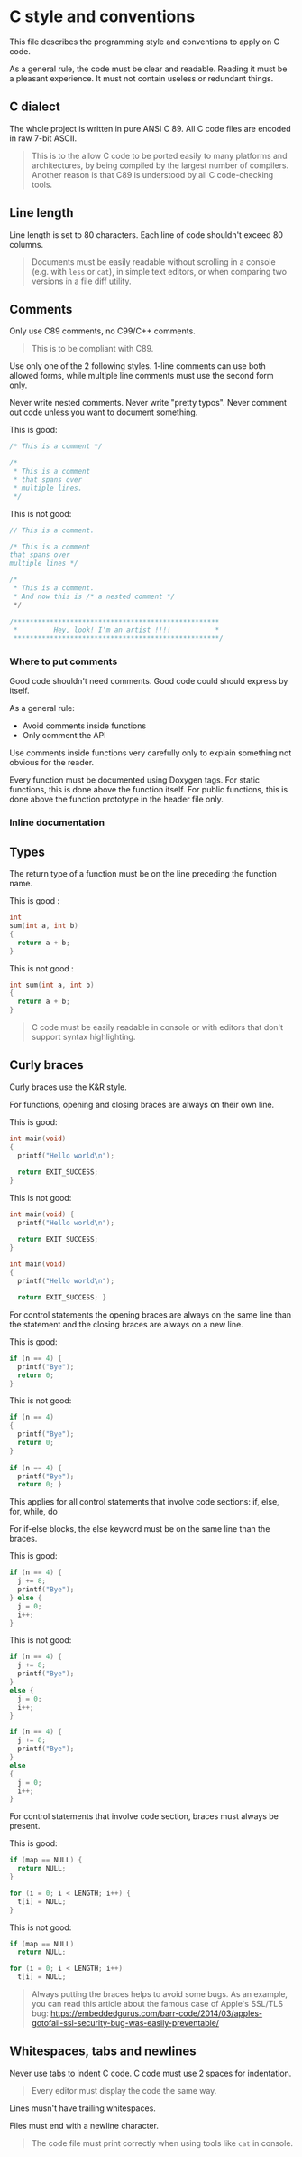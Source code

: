 # C style and conventions

This file describes the programming style and conventions to apply on C code.

As a general rule, the code must be clear and readable. Reading it must be a
pleasant experience.
It must not contain useless or redundant things.

## C dialect

The whole project is written in pure ANSI C 89.
All C code files are encoded in raw 7-bit ASCII.

> This is to the allow C code to be ported easily to many platforms and
> architectures, by being compiled by the largest number of compilers.
> Another reason is that C89 is understood by all C code-checking tools.


## Line length

Line length is set to 80 characters. Each line of code shouldn't exceed 80
columns.

> Documents must be easily readable without scrolling in a console (e.g. with
> `less` or `cat`), in simple text editors, or when comparing two versions in
> a file diff utility.


## Comments

Only use C89 comments, no C99/C++ comments.

> This is to be compliant with C89.

Use only one of the 2 following styles.
1-line comments can use both allowed forms, while multiple line comments must
use the second form only.

Never write nested comments. Never write "pretty typos".
Never comment out code unless you want to document something.

This is good:
```C
/* This is a comment */

/*
 * This is a comment
 * that spans over
 * multiple lines.
 */
```

This is not good:
```C
// This is a comment.

/* This is a comment
that spans over
multiple lines */

/*
 * This is a comment.
 * And now this is /* a nested comment */
 */
 
/***************************************************
 *         Hey, look! I'm an artist !!!!           *
 ***************************************************/
```

### Where to put comments

Good code shouldn't need comments.
Good code could should express by itself.


As a general rule:
* Avoid comments inside functions
* Only comment the API

Use comments inside functions very carefully only to explain something not
obvious for the reader.

Every function must be documented using Doxygen tags.
For static functions, this is done above the function itself.
For public functions, this is done above the function prototype in the header
file only.


### Inline documentation



## Types

The return type of a function must be on the line preceding the function name.

This is good :
```C
int
sum(int a, int b)
{
  return a + b;
}
```

This is not good :
```C
int sum(int a, int b)
{
  return a + b;
}
```

> C code must be easily readable in console or with editors that don't support
> syntax highlighting.


## Curly braces

Curly braces use the K&R style.

For functions, opening and closing braces are always on their own line.

This is good:
```C
int main(void)
{
  printf("Hello world\n");
     
  return EXIT_SUCCESS;
}
```

This is not good:
```C
int main(void) {
  printf("Hello world\n");

  return EXIT_SUCCESS;
}
    
int main(void)
{
  printf("Hello world\n");

  return EXIT_SUCCESS; }
```

For control statements the opening braces are always on the same line than the
statement and the closing braces are always on a new line.

This is good:
```C
if (n == 4) {
  printf("Bye");
  return 0;
}
```

This is not good:
```C
if (n == 4)
{
  printf("Bye");
  return 0;
}
    
if (n == 4) {
  printf("Bye");
  return 0; }
```

This applies for all control statements that involve code sections:
if, else, for, while, do

For if-else blocks, the else keyword must be on the same line than the braces.

This is good:
```C
if (n == 4) {
  j += 8;
  printf("Bye");
} else {
  j = 0;
  i++;
}
```

This is not good:
```C
if (n == 4) {
  j += 8;
  printf("Bye");
}
else {
  j = 0;
  i++;
}

if (n == 4) {
  j += 8;
  printf("Bye");
}
else
{
  j = 0;
  i++;
}
```

For control statements that involve code section, braces must always be
present.

This is good:
```C
if (map == NULL) {
  return NULL;
}

for (i = 0; i < LENGTH; i++) {
  t[i] = NULL;
}
```

This is not good:
```C
if (map == NULL)
  return NULL;

for (i = 0; i < LENGTH; i++)
  t[i] = NULL;
```

> Always putting the braces helps to avoid some bugs.
> As an example, you can read this article about the famous case of Apple's
> SSL/TLS bug:
> https://embeddedgurus.com/barr-code/2014/03/apples-gotofail-ssl-security-bug-was-easily-preventable/


## Whitespaces, tabs and newlines

Never use tabs to indent C code. C code must use 2 spaces for indentation.

> Every editor must display the code the same way.


Lines musn't have trailing whitespaces.

Files must end with a newline character.

> The code file must print correctly when using tools like `cat` in console.
